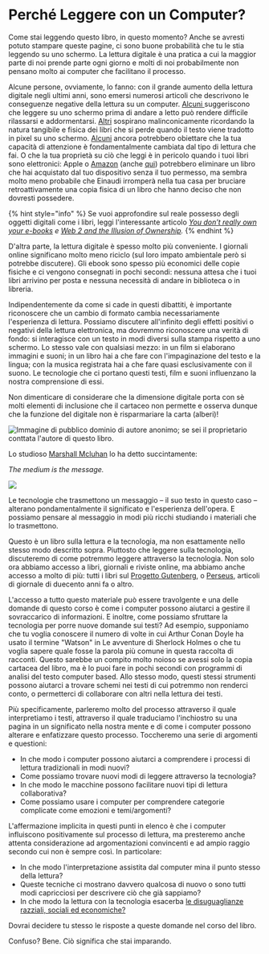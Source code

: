 # Perché Leggere con un Computer?

Come stai leggendo questo libro, in questo momento? Anche se avresti potuto stampare queste pagine, ci sono buone probabilità che tu le stia leggendo su uno schermo. La lettura digitale è una pratica a cui la maggior parte di noi prende parte ogni giorno e molti di noi probabilmente non pensano molto ai computer che facilitano il processo.&#x20;

Alcune persone, ovviamente, lo fanno: con il grande aumento della lettura digitale negli ultimi anni, sono emersi numerosi articoli che descrivono le conseguenze negative della lettura su un computer. [Alcuni ](https://www.businessinsider.com/why-its-bad-to-use-your-phone-before-bed-2015-7?r=US\&IR=T)suggeriscono che leggere su uno schermo prima di andare a letto può rendere difficile rilassarsi e addormentarsi. [Altri](https://mashable.com/archive/e-books-vs-print#ODRLdijcJPqA) sospirano malinconicamente ricordando la natura tangibile e fisica dei libri che si perde quando il testo viene tradotto in pixel su uno schermo. [Alcuni](http://psychminds.com/is-the-internet-destroying-our-attentions-span/) ancora potrebbero obiettare che la tua capacità di attenzione è fondamentalmente cambiata dal tipo di lettura che fai. O che la tua proprietà su ciò che leggi è in pericolo quando i tuoi libri sono elettronici: Apple o [Amazon](https://www.cbc.ca/news/entertainment/amazon-erases-orwell-books-from-kindle-service-1.777987) (anche [qui](https://twitter.com/RyanTAnd/status/1363587820565184521?ref\_src=twsrc%5Etfw)) potrebbero eliminare un libro che hai acquistato dal tuo dispositivo senza il tuo permesso, ma sembra molto meno probabile che Einaudi irromperà nella tua casa per bruciare retroattivamente una copia fisica di un libro che hanno deciso che non dovresti possedere.

{% hint style="info" %}
Se vuoi approfondire sul reale possesso degli oggetti digitali come i libri, leggi l'interessante articolo [_You don’t really own your e-books_](https://www.vox.com/culture/2019/7/13/20691820/you-dont-own-your-ebooks-drm-microsoft-nook-kindle) _e_ [_Web 2 and the Illusion of Ownership_](https://blog.prototypr.io/web-2-and-the-illusion-of-ownership-4ebfa5c14c80)_._
{% endhint %}

D'altra parte, la lettura digitale è spesso molto più conveniente. I giornali online significano molto meno riciclo (sul loro impato ambientale però si potrebbe discutere). Gli ebook sono spesso più economici delle copie fisiche e ci vengono consegnati in pochi secondi: nessuna attesa che i tuoi libri arrivino per posta e nessuna necessità di andare in biblioteca o in libreria.

Indipendentemente da come si cade in questi dibattiti, è importante riconoscere che un cambio di formato cambia necessariamente l'esperienza di lettura. Possiamo discutere all'infinito degli effetti positivi o negativi della lettura elettronica, ma dovremmo riconoscere una verità di fondo: si interagisce con un testo in modi diversi sulla stampa rispetto a uno schermo. Lo stesso vale con qualsiasi mezzo: in un film si elaborano immagini e suoni; in un libro hai a che fare con l'impaginazione del testo e la lingua; con la musica registrata hai a che fare quasi esclusivamente con il suono. Le tecnologie che ci portano questi testi, film e suoni influenzano la nostra comprensione di essi.&#x20;

Non dimenticare di considerare che la dimensione digitale porta con sè molti elementi di inclusione che il cartaceo non permette e osserva dunque che la funzione del digitale non  è risparmariare la carta (alberi)!



![Immagine di pubblico dominio di autore anonimo; se sei il proprietario conttata l'autore di questo libro.](../.gitbook/assets/screenshot-docs.google.com-2022.02.18-19\_31\_31.png)

Lo studioso [Marshall Mcluhan](https://designopendata.files.wordpress.com/2014/05/themediumisthemassage\_marshallmcluhan\_quentinfiore.pdf) lo ha detto succintamente:

_The medium is the message._

![](../.gitbook/assets/screenshot-docs.google.com-2022.02.18-19\_33\_42.png)

Le tecnologie che trasmettono un messaggio – il suo testo in questo caso – alterano  pondamentalmente il significato e l'esperienza dell'opera. E possiamo pensare al messaggio in modi più ricchi studiando i materiali che lo trasmettono.

Questo è un libro sulla lettura e la tecnologia, ma non esattamente nello stesso modo descritto sopra. Piuttosto che leggere sulla tecnologia, discuteremo di come potremmo leggere attraverso la tecnologia. Non solo ora abbiamo accesso a libri, giornali e riviste online, ma abbiamo anche accesso a molto di più: tutti i libri sul [Progetto Gutenberg](https://www.gutenberg.org), o [Perseus](http://www.perseus.tufts.edu/hopper/), articoli di giornale di duecento anni fa o altro.

L'accesso a tutto questo materiale può essere travolgente e una delle domande di questo corso è come i computer possono aiutarci a gestire il sovraccarico di informazioni. E inoltre, come possiamo sfruttare la tecnologia per porre nuove domande sui testi? Ad esempio, supponiamo che tu voglia conoscere il numero di volte in cui Arthur Conan Doyle ha usato il termine "Watson" in Le avventure di Sherlock Holmes o che tu voglia sapere quale fosse la parola più comune in questa raccolta di racconti. Questo sarebbe un compito molto noioso se avessi solo la copia cartacea del libro, ma è lo puoi fare in pochi secondi con programmi di analisi del testo computer based. Allo stesso modo, questi stessi strumenti possono aiutarci a trovare schemi nei testi di cui potremmo non renderci conto, o permetterci di collaborare con altri nella lettura dei testi.

Più specificamente, parleremo molto del processo attraverso il quale interpretiamo i testi, attraverso il quale traduciamo l'inchiostro su una pagina in un significato nella nostra mente e di come i computer possono alterare e enfatizzare questo processo. Toccheremo una serie di argomenti e questioni:

* In che modo i computer possono aiutarci a comprendere i processi di lettura tradizionali in modi nuovi?&#x20;
* Come possiamo trovare nuovi modi di leggere attraverso la tecnologia?&#x20;
* In che modo le macchine possono facilitare nuovi tipi di lettura collaborativa?&#x20;
* Come possiamo usare i computer per comprendere categorie complicate come emozioni e temi/argomenti?

L'affermazione implicita in questi punti in elenco è che i computer influiscono positivamente sul processo di lettura, ma presteremo anche attenta considerazione ad argomentazioni convincenti e ad ampio raggio secondo cui non è sempre così. In particolare:&#x20;

* In che modo l'interpretazione assistita dal computer mina il punto stesso della lettura?&#x20;
* Queste tecniche ci mostrano davvero qualcosa di nuovo o sono tutti modi capricciosi per descrivere ciò che già sappiamo?
* In che modo la lettura con la tecnologia esacerba [le disuguaglianze razziali, sociali ed economiche?](https://medium.com/@davieco/were-roman-emperors-blonde-2255ec77d123)

Dovrai decidere tu stesso le risposte a queste domande nel corso del libro.&#x20;

Confuso? Bene. Ciò significa che stai imparando.
